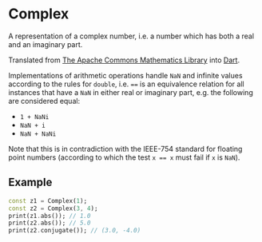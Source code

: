 # Complex

A representation of a complex number, i.e. a number which has both a
real and an imaginary part.

Translated from
[The Apache Commons Mathematics Library](https://commons.apache.org/proper/commons-math/)
into [Dart](https://www.dartlang.org/).

Implementations of arithmetic operations handle `NaN` and
infinite values according to the rules for `double`, i.e.
`==` is an equivalence relation for all instances that have
a `NaN` in either real or imaginary part, e.g. the following are
considered equal:

- `1 + NaNi`
- `NaN + i`
- `NaN + NaNi`

Note that this is in contradiction with the IEEE-754 standard for floating
point numbers (according to which the test `x == x` must fail if
`x` is `NaN`).

## Example

```dart
const z1 = Complex(1);
const z2 = Complex(3, 4);
print(z1.abs()); // 1.0
print(z2.abs()); // 5.0
print(z2.conjugate()); // (3.0, -4.0)
```
